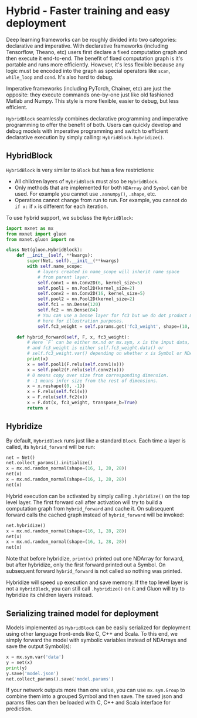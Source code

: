 # Hybrid - Faster training and easy deployment

Deep learning frameworks can be roughly divided into two categories: declarative
and imperative. With declarative frameworks (including Tensorflow, Theano, etc)
users first declare a fixed computation graph and then execute it end-to-end.
The benefit of fixed computation graph is it's portable and runs more
efficiently. However, it's less flexible because any logic must be encoded
into the graph as special operators like `scan`, `while_loop` and `cond`.
It's also hard to debug.

Imperative frameworks (including PyTorch, Chainer, etc) are just the opposite:
they execute commands one-by-one just like old fashioned Matlab and Numpy.
This style is more flexible, easier to debug, but less efficient.

`HybridBlock` seamlessly combines declarative programming and imperative programming
to offer the benefit of both. Users can quickly develop and debug models with
imperative programming and switch to efficient declarative execution by simply
calling: `HybridBlock.hybridize()`.

## HybridBlock

`HybridBlock` is very similar to `Block` but has a few restrictions:

- All children layers of `HybridBlock` must also be `HybridBlock`.
- Only methods that are implemented for both `NDArray` and `Symbol` can be used.
  For example you cannot use `.asnumpy()`, `.shape`, etc.
- Operations cannot change from run to run. For example, you cannot do `if x:`
  if `x` is different for each iteration.

To use hybrid support, we subclass the `HybridBlock`:

```python
import mxnet as mx
from mxnet import gluon
from mxnet.gluon import nn

class Net(gluon.HybridBlock):
    def __init__(self, **kwargs):
        super(Net, self).__init__(**kwargs)
        with self.name_scope:
            # layers created in name_scope will inherit name space
            # from parent layer.
            self.conv1 = nn.Conv2D(6, kernel_size=5)
            self.pool1 = nn.Pool2D(kernel_size=2)
            self.conv2 = nn.Conv2D(16, kernel_size=5)
            self.pool2 = nn.Pool2D(kernel_size=2)
            self.fc1 = nn.Dense(120)
            self.fc2 = nn.Dense(84)
            # You can use a Dense layer for fc3 but we do dot product manually
            # here for illustration purposes.
            self.fc3_weight = self.params.get('fc3_weight', shape=(10, 84))

    def hybrid_forward(self, F, x, fc3_weight):
        # Here `F` can be either mx.nd or mx.sym, x is the input data,
        # and fc3_weight is either self.fc3_weight.data() or
        # self.fc3_weight.var() depending on whether x is Symbol or NDArray
        print(x)
        x = self.pool1(F.relu(self.conv1(x)))
        x = self.pool2(F.relu(self.conv2(x)))
        # 0 means copy over size from corresponding dimension.
        # -1 means infer size from the rest of dimensions.
        x = x.reshape((0, -1))
        x = F.relu(self.fc1(x))
        x = F.relu(self.fc2(x))
        x = F.dot(x, fc3_weight, transpose_b=True)
        return x
```

## Hybridize

By default, `HybridBlock` runs just like a standard `Block`. Each time a layer
is called, its `hybrid_forward` will be run:

```python
net = Net()
net.collect_params().initialize()
x = mx.nd.random_normal(shape=(16, 1, 28, 28))
net(x)
x = mx.nd.random_normal(shape=(16, 1, 28, 28))
net(x)
```

Hybrid execution can be activated by simply calling `.hybridize()` on the top
level layer. The first forward call after activation will try to build a
computation graph from `hybrid_forward` and cache it. On subsequent forward
calls the cached graph instead of `hybrid_forward` will be invoked:

```python
net.hybridize()
x = mx.nd.random_normal(shape=(16, 1, 28, 28))
net(x)
x = mx.nd.random_normal(shape=(16, 1, 28, 28))
net(x)
```

Note that before hybridize, `print(x)` printed out one NDArray for forward,
but after hybridize, only the first forward printed out a Symbol. On subsequent
forward `hybrid_forward` is not called so nothing was printed.

Hybridize will speed up execution and save memory. If the top level layer is
not a `HybridBlock`, you can still call `.hybridize()` on it and Gluon will try
to hybridize its children layers instead.

## Serializing trained model for deployment

Models implemented as `HybridBlock` can be easily serialized for deployment
using other language front-ends like C, C++ and Scala. To this end, we simply
forward the model with symbolic variables instead of NDArrays and save the
output Symbol(s):

```python
x = mx.sym.var('data')
y = net(x)
print(y)
y.save('model.json')
net.collect_params().save('model.params')
```

If your network outputs more than one value, you can use `mx.sym.Group` to
combine them into a grouped Symbol and then save. The saved json and params
files can then be loaded with C, C++ and Scala interface for prediction.

<!-- INSERT SOURCE DOWNLOAD BUTTONS -->
